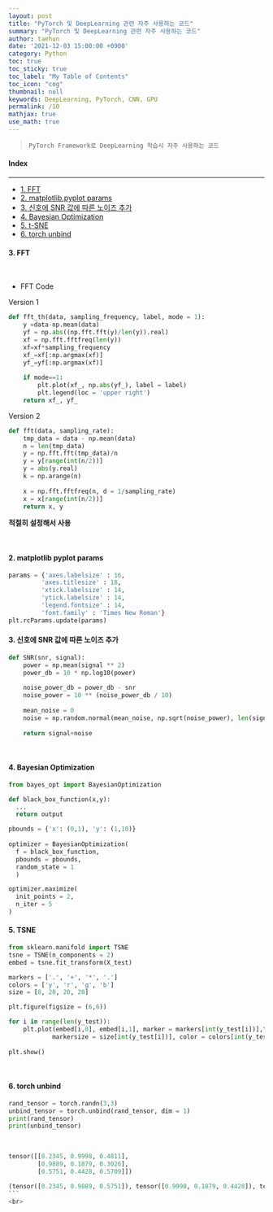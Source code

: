 ```yaml
---
layout: post
title: "PyTorch 및 DeepLearning 관련 자주 사용하는 코드"
summary: "PyTorch 및 DeepLearning 관련 자주 사용하는 코드"
author: taehun
date: '2021-12-03 15:00:00 +0900'
category: Python
toc: true
toc_sticky: true
toc_label: "My Table of Contents"
toc_icon: "cog"
thumbnail: null
keywords: DeepLearning, PyTorch, CNN, GPU
permalink: /10
mathjax: true
use_math: true
---
```


> `PyTorch Framework로 DeepLearning 학습시 자주 사용하는 코드 `

#### Index
---

- [1. FFT](#1-fft)
- [2. matplotlib.pyplot params](#2-matplotlib-pyplot-params)
- [3. 신호에 SNR 값에 따른 노이즈 추가](#3-신호에-snr-값에-따른-노이즈-추가)
- [4. Bayesian Optimization](#4-bayesian-optimization)
- [5. t-SNE](#5-tsne)
- [6. torch unbind](#6-torch-unbind)


#### **3. FFT**
  
<br>
  
  - FFT Code

Version 1

```python
def fft_th(data, sampling_frequency, label, mode = 1):
    y =data-np.mean(data)
    yf = np.abs((np.fft.fft(y)/len(y)).real)
    xf = np.fft.fftfreq(len(y))
    xf=xf*sampling_frequency
    xf_=xf[:np.argmax(xf)]
    yf_=yf[:np.argmax(xf)]
    
    if mode==1:
        plt.plot(xf_, np.abs(yf_), label = label)
        plt.legend(loc = 'upper right')
    return xf_, yf_
```

Version 2

```python
def fft(data, sampling_rate):
    tmp_data = data - np.mean(data)
    n = len(tmp_data)
    y = np.fft.fft(tmp_data)/n
    y = y[range(int(n/2))]
    y = abs(y.real)
    k = np.arange(n)
    
    x = np.fft.fftfreq(n, d = 1/sampling_rate)
    x = x[range(int(n/2))]
    return x, y
```

   **적절히 설정해서 사용**

<br>

#### **2. matplotlib pyplot params**

```python
params = {'axes.labelsize' : 16,
         'axes.titlesize' : 18,
         'xtick.labelsize' : 14,
         'ytick.labelsize' : 14,
         'legend.fontsize' : 14,
         'font.family' : 'Times New Roman'}
plt.rcParams.update(params)
```

#### **3. 신호에 SNR 값에 따른 노이즈 추가**

```python
def SNR(snr, signal):
    power = np.mean(signal ** 2)
    power_db = 10 * np.log10(power)
    
    noise_power_db = power_db - snr
    noise_power = 10 ** (noise_power_db / 10)
    
    mean_noise = 0
    noise = np.random.normal(mean_noise, np.sqrt(noise_power), len(signal))
    
    return signal+noise
```

<br>

#### **4. Bayesian Optimization**

```python
from bayes_opt import BayesianOptimization

def black_box_function(x,y):
  ...
  return output
```

```python
pbounds = {'x': (0,1), 'y': (1,10)}
  
optimizer = BayesianOptimization(
  f = black_box_function,
  pbounds = pbounds,
  random_state = 1
  )
```

```python
optimizer.maximize(
  init_points = 2,
  n_iter = 5
)
```

#### **5. TSNE**

```python
from sklearn.manifold import TSNE
tsne = TSNE(n_components = 2)
embed = tsne.fit_transform(X_test)

markers = ['.', '+', '*', '.']
colors = ['y', 'r', 'g', 'b']
size = [8, 20, 20, 20]

plt.figure(figsize = (6,6))

for i in range(len(y_test)):
    plt.plot(embed[i,0], embed[i,1], marker = markers[int(y_test[i])],\
            markersize = size[int(y_test[i])], color = colors[int(y_test[i])])
    
plt.show()
```

<br>

#### **6. torch unbind**

```python
rand_tensor = torch.randn(3,3)
unbind_tensor = torch.unbind(rand_tensor, dim = 1)
print(rand_tensor)
print(unbind_tensor)
```

<br>

```python
tensor([[0.2345, 0.9998, 0.4811],
        [0.9889, 0.1879, 0.3026],
        [0.5751, 0.4428, 0.5709]])

(tensor([0.2345, 0.9889, 0.5751]), tensor([0.9998, 0.1879, 0.4428]), tensor([0.4811, 0.3026, 0.5709]))
​```
<br>
